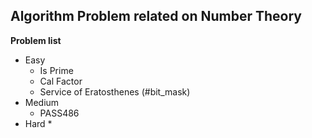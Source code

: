 ## Algorithm Problem related on Number Theory

**Problem list**
* Easy
	* Is Prime
	* Cal Factor
	* Service of Eratosthenes (\#bit\_mask)
* Medium
	* PASS486
* Hard
	*